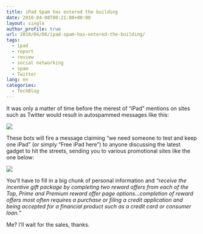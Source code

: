 ```yaml
---
title: iPad Spam has entered the building
date: 2010-04-08T00:21:00+00:00
layout: single
author_profile: true
url: 2010/04/08/ipad-spam-has-entered-the-building/
tags:
  - ipad
  - report
  - review
  - social networking
  - spam
  - Twitter
lang: en
categories: 
  - TechBlog
---
```

It was only a matter of time before the merest of “iPad” mentions on sites such as Twitter would result in autospammed messages like this:

[![](http://1.bp.blogspot.com/_vaUVXcmC3OI/S70aBZ7bqjI/AAAAAAAAB1Q/SVNVIz_YbjU/s400/ipadsm1.gif)](http://1.bp.blogspot.com/_vaUVXcmC3OI/S70aBZ7bqjI/AAAAAAAAB1Q/SVNVIz_YbjU/s1600-h/ipadsm1.gif)

These bots will fire a message claiming “we need someone to test and keep one iPad” (or simply “Free iPad here”) to anyone discussing the latest gadget to hit the streets, sending you to various promotional sites like the one below:

[![](http://4.bp.blogspot.com/_vaUVXcmC3OI/S70aDZj_gyI/AAAAAAAAB1U/i70RmiBSsHk/s400/ipdspm.gif)](http://4.bp.blogspot.com/_vaUVXcmC3OI/S70aDZj_gyI/AAAAAAAAB1U/i70RmiBSsHk/s1600-h/ipdspm.gif)

You’ll have to fill in a big chunk of personal information and _“receive the incentive gift package by completing two reward offers from each of the Top, Prime and Premium reward offer page options…completion of reward offers most often requires a purchase or filing a credit application and being accepted for a financial product such as a credit card or consumer loan.”_

Me? I’ll wait for the sales, thanks.
